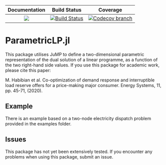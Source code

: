 | **Documentation** | **Build Status** | **Coverage** |
|:-----------------:|:--------------------:|:----------------:|
| [![][docs-latest-img]][docs-latest-url] | [![Build Status][build-img]][build-url] | [![Codecov branch][codecov-img]][codecov-url]

# ParametricLP.jl

This package utilises JuMP to define a two-dimensional parametric representation of the dual solution of a linear programme,
as a function of the two right-hand side values. If you use this package for academic work, please cite this paper:

M. Habibian et al. Co-optimization of demand response and interruptible load reserve offers for a price-making major
consumer. Energy Systems, 11, pp. 45-71, (2020).

## Example

There is an example based on a two-node electricity dispatch problem provided in the examples folder.

## Issues

This package has not yet been extensively tested. If you encounter any problems when using this package,
submit an issue.

[build-img]: https://github.com/adow031/ParametricLP.jl/workflows/CI/badge.svg?branch=main
[build-url]: https://github.com/adow031/ParametricLP.jl/actions?query=workflow%3ACI

[codecov-img]: https://codecov.io/github/adow031/ParametricLP.jl/coverage.svg?branch=main
[codecov-url]: https://codecov.io/github/adow031/ParametricLP.jl?branch=main

[docs-latest-img]: https://img.shields.io/badge/docs-latest-blue.svg
[docs-latest-url]: https://adow031.github.io/ParametricLP.jl

